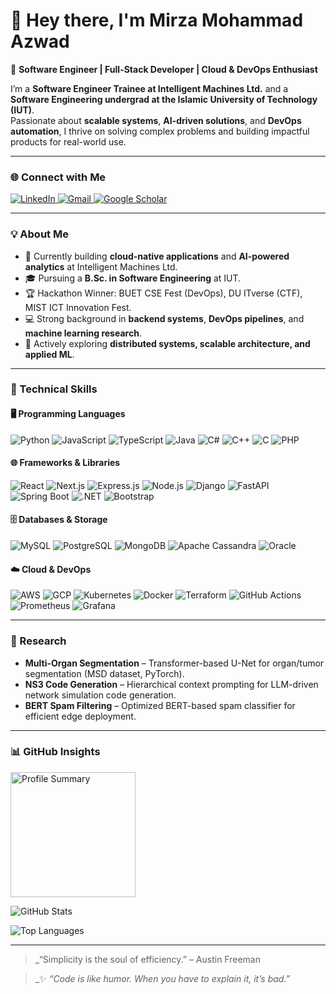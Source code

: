 # 👋 Hey there, I'm Mirza Mohammad Azwad  

🎯 **Software Engineer | Full-Stack Developer | Cloud & DevOps Enthusiast**  

I’m a **Software Engineer Trainee at Intelligent Machines Ltd.** and a **Software Engineering undergrad at the Islamic University of Technology (IUT)**.  
Passionate about **scalable systems**, **AI-driven solutions**, and **DevOps automation**, I thrive on solving complex problems and building impactful products for real-world use.  

---

### 🌐 Connect with Me  
<a href="https://www.linkedin.com/in/mirza-mohammad-azwad-b5239b1a4/">
  <img src="https://img.shields.io/badge/LinkedIn-%230077B5.svg?style=for-the-badge&logo=linkedin&logoColor=white" alt="LinkedIn" />
</a>
<a href="mailto:mirzaazwad8@gmail.com?subject=Hello%20Azwad">
  <img src="https://img.shields.io/badge/Gmail-%23D14836.svg?style=for-the-badge&logo=gmail&logoColor=white" alt="Gmail"/>
</a>
<a href="https://scholar.google.com/citations?user=EPII4T0AAAAJ&hl=en">
  <img src="https://img.shields.io/badge/Google%20Scholar-4285F4.svg?style=for-the-badge&logo=googlescholar&logoColor=white" alt="Google Scholar"/>
</a>

---

### 💡 About Me
- 🔭 Currently building **cloud-native applications** and **AI-powered analytics** at Intelligent Machines Ltd.  
- 🎓 Pursuing a **B.Sc. in Software Engineering** at IUT.  
- 🏆 Hackathon Winner: BUET CSE Fest (DevOps), DU ITverse (CTF), MIST ICT Innovation Fest.  
- 💻 Strong background in **backend systems**, **DevOps pipelines**, and **machine learning research**.  
- 🌱 Actively exploring **distributed systems, scalable architecture, and applied ML**.  

---

### 💼 Technical Skills  

#### 🖥️ Programming Languages  
![Python](https://img.shields.io/badge/Python-3670A0?style=for-the-badge&logo=python&logoColor=ffdd54)
![JavaScript](https://img.shields.io/badge/JavaScript-%23323330.svg?style=for-the-badge&logo=javascript&logoColor=%23F7DF1E)
![TypeScript](https://img.shields.io/badge/TypeScript-007ACC?style=for-the-badge&logo=typescript&logoColor=white)
![Java](https://img.shields.io/badge/Java-ED8B00.svg?style=for-the-badge&logo=openjdk&logoColor=white)
![C#](https://img.shields.io/badge/C%23-239120.svg?style=for-the-badge&logo=c-sharp&logoColor=white)
![C++](https://img.shields.io/badge/C++-00599C.svg?style=for-the-badge&logo=cplusplus&logoColor=white)
![C](https://img.shields.io/badge/C-00599C.svg?style=for-the-badge&logo=c&logoColor=white)
![PHP](https://img.shields.io/badge/PHP-777BB4.svg?style=for-the-badge&logo=php&logoColor=white)

#### 🌐 Frameworks & Libraries  
![React](https://img.shields.io/badge/React-20232A.svg?style=for-the-badge&logo=react&logoColor=61DAFB)
![Next.js](https://img.shields.io/badge/Next.js-000000?style=for-the-badge&logo=nextdotjs&logoColor=white)
![Express.js](https://img.shields.io/badge/Express.js-404D59?style=for-the-badge)
![Node.js](https://img.shields.io/badge/Node.js-43853D.svg?style=for-the-badge&logo=node.js&logoColor=white)
![Django](https://img.shields.io/badge/Django-092E20.svg?style=for-the-badge&logo=django&logoColor=white)
![FastAPI](https://img.shields.io/badge/FastAPI-009688?style=for-the-badge&logo=fastapi&logoColor=white)
![Spring Boot](https://img.shields.io/badge/Spring%20Boot-6DB33F?style=for-the-badge&logo=springboot&logoColor=white)
![.NET](https://img.shields.io/badge/.NET-5C2D91?style=for-the-badge&logo=dotnet&logoColor=white)
![Bootstrap](https://img.shields.io/badge/Bootstrap-563D7C.svg?style=for-the-badge&logo=bootstrap&logoColor=white)

#### 🗄️ Databases & Storage  
![MySQL](https://img.shields.io/badge/MySQL-00f.svg?style=for-the-badge&logo=mysql&logoColor=white)
![PostgreSQL](https://img.shields.io/badge/PostgreSQL-316192.svg?style=for-the-badge&logo=postgresql&logoColor=white)
![MongoDB](https://img.shields.io/badge/MongoDB-4EA94B.svg?style=for-the-badge&logo=mongodb&logoColor=white)
![Apache Cassandra](https://img.shields.io/badge/Cassandra-1287B1.svg?style=for-the-badge&logo=apachecassandra&logoColor=white)
![Oracle](https://img.shields.io/badge/Oracle%20DB-F80000.svg?style=for-the-badge&logo=oracle&logoColor=white)

#### ☁️ Cloud & DevOps  
![AWS](https://img.shields.io/badge/AWS-232F3E.svg?style=for-the-badge&logo=amazonaws&logoColor=white)
![GCP](https://img.shields.io/badge/GCP-4285F4.svg?style=for-the-badge&logo=googlecloud&logoColor=white)
![Kubernetes](https://img.shields.io/badge/Kubernetes-326CE5.svg?style=for-the-badge&logo=kubernetes&logoColor=white)
![Docker](https://img.shields.io/badge/Docker-2496ED.svg?style=for-the-badge&logo=docker&logoColor=white)
![Terraform](https://img.shields.io/badge/Terraform-7B42BC.svg?style=for-the-badge&logo=terraform&logoColor=white)
![GitHub Actions](https://img.shields.io/badge/GitHub%20Actions-2088FF.svg?style=for-the-badge&logo=githubactions&logoColor=white)
![Prometheus](https://img.shields.io/badge/Prometheus-E6522C.svg?style=for-the-badge&logo=prometheus&logoColor=white)
![Grafana](https://img.shields.io/badge/Grafana-F46800.svg?style=for-the-badge&logo=grafana&logoColor=white)

---

### 🔬 Research  
- **Multi-Organ Segmentation** – Transformer-based U-Net for organ/tumor segmentation (MSD dataset, PyTorch).  
- **NS3 Code Generation** – Hierarchical context prompting for LLM-driven network simulation code generation.  
- **BERT Spam Filtering** – Optimized BERT-based spam classifier for efficient edge deployment.  

---

### 📊 GitHub Insights  

<p align="left">
  <img src="https://github-profile-summary-cards.vercel.app/api/cards/profile-details?username=mirzaazwad&theme=github_dark" height="200em" alt="Profile Summary" />
</p>

<p align="left">
  <img src="https://github-readme-stats.vercel.app/api?username=mirzaazwad&theme=dark&show_icons=true" alt="GitHub Stats" />
</p>

<p align="left">
  <img src="https://github-readme-stats.vercel.app/api/top-langs/?username=mirzaazwad&theme=dark&layout=compact" alt="Top Languages" />
</p>

---

> _“Simplicity is the soul of efficiency.” – Austin Freeman

> _✨ *“Code is like humor. When you have to explain it, it’s bad.”*  
